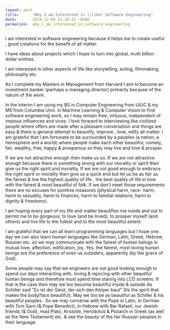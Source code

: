 ```yaml
---
layout: post
title:      "Why I am Interested in (/like) Software Engineering"
date:       2019-12-09 11:38:33 -0500
permalink:  why_i_am_interested_in_software_engineering
---
```



I am interested in software engineering because it helps me to create useful , good creations for the benefit of all matter.

I have ideas about  projects which I hope to turn into global, multi billion dollar entities. 

 I am interested in other aspects of life like storytelling, acting, filmmaking, philosophy etc. 

As I complete my Masters in Management from Harvard I aim to become an investment banker (perhaps a managing director) primarily because of the nature of the work.

In the interim I am using my BS in Computer Engineering from UIUC & my MS from Columbia Univ. in Machine Learning & Computer Vision to find software engineering work, so I may remain free, virtuous, independent of impious influences and vices.  I look forward to interviewing like civilized people where offers are made after a pleasant conversation and things are easy & there is general attempt to beautify, improve , love, edify all matter. I am grateful that I am fortunate to be surrounded by a peoples (a nation, a hemisphere and a world) where people  make each other beautiful, comely, fair, wealthy, free, happy & prosperous so they may live and love & prosper.

 If we are not attractive enough then make us so. If we are not attractive enough because there is something wrong with our morality or spirit then give us the right spirit and morality. If we are not good enough to embrace the right spirit or morality then give us a quick end but let us be as fair as the fairest & live the highest quality of life , the best quality of life in love with the fairest & most beautiful of folk. If we don't meet those requirements there are no excuses for punitive measures (physical harm, race- harm, harm to sexuality, harm to finances, harm to familial relations, harm to dignity & freedoms). 


I am hoping every part of my life and matter beautifies me inside and out to permit me to be gorgeous, to love (and be loved), to prosper myself (and others) and live life to the fullest and to the most beautiful extent.

I am grateful that we can all learn programming languages but I hope one day we can also learn human languages like German, Latin, Greek, Hebrew, Russian etc. so we may communicate with the fairest of human beings in mutual love, affection, edification, joy.  Yes, the fairest, most loving human beings are the preference of even us outsiders, apparently (by the grace of God).

Some people may say that we engineers are not good looking enough to spend our days interacting with, loving & rejoicing with other beautiful human beings and therefore must spend time staring into LCD screens. If that is the case then may we too become beautiful inside & outside As Schiller said "Es ist der Geist, der sich den Körper baut" (Its the spirit that makes the body/face beautiful). May we too be as beautiful as Schiller & his beautiful peoples . So we may converse with the Pope in Latin, in German with Toni Garn (& Pope Benedict), in Hebrew with Bar Rafaeli, our Jewish friends (& God), read Plato, Aristotle, Herodotus & Plutarch in Greek (as well as the New Testament) etc. & see the beauty of the fair Russian peoples in their language.
